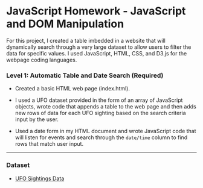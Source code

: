# JavaScript Homework - JavaScript and DOM Manipulation

For this project, I created a table imbedded in a website that will dynamically search through a very large dataset to allow users to filter the data for specific values.  I used JavaScript, HTML, CSS, and D3.js for the webpage coding languages.


### Level 1: Automatic Table and Date Search (Required)

* Created a basic HTML web page (index.html).

* I used a UFO dataset provided in the form of an array of JavaScript objects, wrote code that appends a table to the web page and then adds new rows of data for each UFO sighting based on the search criteria input by the user.

* Used a date form in my HTML document and wrote JavaScript code that will listen for events and search through the `date/time` column to find rows that match user input.

- - -

### Dataset

* [UFO Sightings Data](StarterCode/static/js/data.js)

